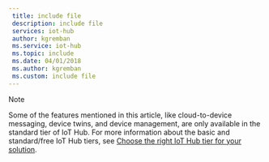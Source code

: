 ```yaml
---
 title: include file
 description: include file
 services: iot-hub
 author: kgremban
 ms.service: iot-hub
 ms.topic: include
 ms.date: 04/01/2018
 ms.author: kgremban
 ms.custom: include file
---
```


>[!NOTE]
>Some of the features mentioned in this article, like cloud-to-device messaging, device twins, and device management, are only available in the standard tier of IoT Hub. For more information about the basic and standard/free IoT Hub tiers, see [Choose the right IoT Hub tier for your solution](/azure/iot-hub/iot-hub-scaling).